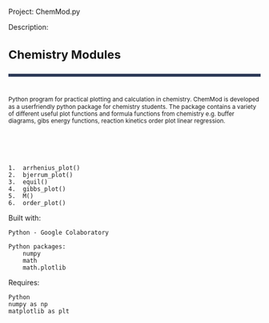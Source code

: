 

Project: ChemMod.py


Description:
<svg fill="none" viewBox="0 0 600 300" width="600" height="300">
  <foreignObject width="100%" height="100%">
<div id="d1" class="heading">
	<h1>Chemistry Modules<hr style="display:block;background-color:#2B3856;padding:3px;border:none;"></h1>
</div>
<div id="d2" class="description">
	<p1><br>Python program for practical plotting and calculation in chemistry. ChemMod is developed as a userfriendly python package for chemistry students. The package contains a variety of different useful plot functions and formula functions from chemistry e.g. buffer diagrams, gibs energy functions, reaction kinetics order plot linear regression.<br><br></p1> 
</div>
  </foreignObject>
</svgg


Table of contents:

	1.	arrhenius_plot() 
	2.	bjerrum_plot()
	3.	equil()
	4.	gibbs_plot()
	5.	M()
	6.	order_plot()

Built with:
	
	Python - Google Colaboratory
	
	Python packages:
		numpy
		math
		math.plotlib

Requires:

	Python
	numpy as np
	matplotlib as plt


